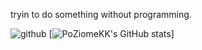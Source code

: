 tryin to do something without programming.

![github](https://img.shields.io/badge/GitHub-000000?style=for-the-badge&logo=GitHub&logoColor=white)
[![PoZiomeKK's GitHub stats](https://github-readme-stats.vercel.app/api?username=anuraghazra)]

<!---
poziomekk/poziomekk is a ✨ special ✨ repository because its `README.md` (this file) appears on your GitHub profile.
You can click the Preview link to take a look at your changes.
--->
